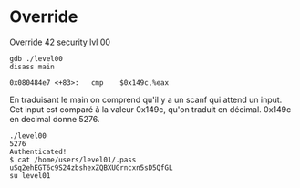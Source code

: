 # Override
Override 42 security lvl 00

```
gdb ./level00
disass main

0x080484e7 <+83>:	cmp    $0x149c,%eax
```
En traduisant le main on comprend qu'il y a un scanf qui attend un input.
Cet input est comparé à la valeur 0x149c, qu'on traduit en décimal.
0x149c en decimal donne 5276.

```
./level00
5276
Authenticated!
$ cat /home/users/level01/.pass
uSq2ehEGT6c9S24zbshexZQBXUGrncxn5sD5QfGL
su level01
```
